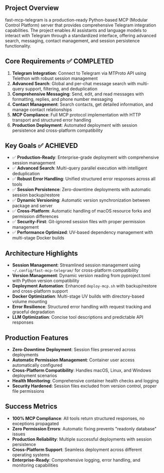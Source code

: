 

## Project Overview
fast-mcp-telegram is a production-ready Python-based MCP (Modular Control Platform) server that provides comprehensive Telegram integration capabilities. The project enables AI assistants and language models to interact with Telegram through a standardized interface, offering advanced search, messaging, contact management, and session persistence functionality.

## Core Requirements ✅ COMPLETED
1. **Telegram Integration**: Connect to Telegram via MTProto API using Telethon with robust session management
2. **Advanced Search**: Global and per-chat message search with multi-query support, filtering, and deduplication
3. **Comprehensive Messaging**: Send, edit, and read messages with formatting, replies, and phone number messaging
4. **Contact Management**: Search contacts, get detailed information, and manage contact relationships
5. **MCP Compliance**: Full MCP protocol implementation with HTTP transport and structured error handling
6. **Production Deployment**: Automated deployment with session persistence and cross-platform compatibility

## Key Goals ✅ ACHIEVED
- ✅ **Production-Ready**: Enterprise-grade deployment with comprehensive session management
- ✅ **Advanced Search**: Multi-query parallel execution with intelligent deduplication
- ✅ **Robust Error Handling**: Unified structured error responses across all tools
- ✅ **Session Persistence**: Zero-downtime deployments with automatic session backup/restore
- ✅ **Dynamic Versioning**: Automatic version synchronization between package and server
- ✅ **Cross-Platform**: Automatic handling of macOS resource forks and permission differences
- ✅ **Security-First**: Git-ignored session files with proper permission management
- ✅ **Performance Optimized**: UV-based dependency management with multi-stage Docker builds

## Architecture Highlights
- **Session Management**: Streamlined session management using `~/.config/fast-mcp-telegram/` for cross-platform compatibility
- **Version Management**: Dynamic version reading from pyproject.toml with Python version compatibility
- **Deployment Automation**: Enhanced `deploy-mcp.sh` with backup/restore and cross-platform support
- **Docker Optimization**: Multi-stage UV builds with directory-based volume mounting
- **Error Resilience**: Structured error handling with request tracking and graceful degradation
- **LLM Optimization**: Concise tool descriptions and predictable API responses

## Production Features
- **Zero-Downtime Deployment**: Session files preserved across deployments
- **Automatic Permission Management**: Container user access automatically configured
- **Cross-Platform Compatibility**: Handles macOS, Linux, and Windows deployment scenarios
- **Health Monitoring**: Comprehensive container health checks and logging
- **Security Hardened**: Session files excluded from version control, proper file permissions

## Success Metrics
- **100% MCP Compliance**: All tools return structured responses, no exceptions propagated
- **Zero Permission Errors**: Automatic fixing prevents "readonly database" issues
- **Production Reliability**: Multiple successful deployments with session persistence
- **Cross-Platform Support**: Seamless deployment across different operating systems
- **Enterprise-Ready**: Comprehensive logging, error handling, and monitoring capabilities
